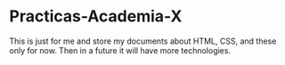# Practicas-Academia-X
This is just for me and store my documents about HTML, CSS, and these only for now. Then in a future it will have more technologies.
